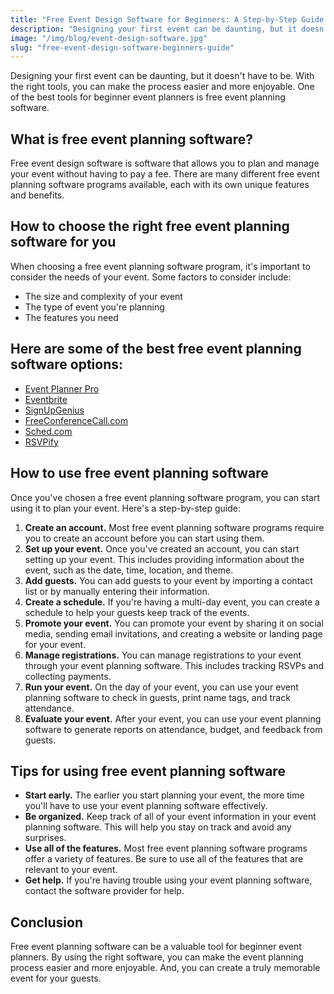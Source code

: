 ```yaml
---
title: "Free Event Design Software for Beginners: A Step-by-Step Guide to Getting Started"
description: "Designing your first event can be daunting, but it doesn't have to be. With the right tools, you can make the process easier and more enjoyable."
image: "/img/blog/event-design-software.jpg"
slug: "free-event-design-software-beginners-guide"
---
```


<p>Designing your first event can be daunting, but it doesn't have to be. With the right tools, you can make the process easier and more enjoyable. One of the best tools for beginner event planners is free event planning software.</p>

<h2>What is free event planning software?</h2>

<p>Free event design software is software that allows you to plan and manage your event without having to pay a fee. There are many different free event planning software programs available, each with its own unique features and benefits.</p>

<h2>How to choose the right free event planning software for you</h2>

<p>When choosing a free event planning software program, it's important to consider the needs of your event. Some factors to consider include:</p>

<ul>
<li>The size and complexity of your event</li>
<li>The type of event you're planning</li>
<li>The features you need</li>
</ul>

<h2>Here are some of the best free event planning software options:</h2>

<ul>
<li><a href="/">Event Planner Pro</a></li>
<li><a href="https://www.eventbrite.com/">Eventbrite</a></li>
<li><a href="https://www.signupgenius.com/">SignUpGenius</a></li>
<li><a href="https://www.freeconferencecall.com/">FreeConferenceCall.com</a></li>
<li><a href="https://www.sched.com/">Sched.com</a></li>
<li><a href="https://www.rsvpify.com/">RSVPify</a></li>
</ul>

<h2>How to use free event planning software</h2>

<p>Once you've chosen a free event planning software program, you can start using it to plan your event. Here's a step-by-step guide:</p>

<ol>
<li><b>Create an account.</b> Most free event planning software programs require you to create an account before you can start using them.</li>
<li><b>Set up your event.</b> Once you've created an account, you can start setting up your event. This includes providing information about the event, such as the date, time, location, and theme.</li>
<li><b>Add guests.</b> You can add guests to your event by importing a contact list or by manually entering their information.</li>
<li><b>Create a schedule.</b> If you're having a multi-day event, you can create a schedule to help your guests keep track of the events.</li>
<li><b>Promote your event.</b> You can promote your event by sharing it on social media, sending email invitations, and creating a website or landing page for your event.</li>
<li><b>Manage registrations.</b> You can manage registrations to your event through your event planning software. This includes tracking RSVPs and collecting payments.</li>
<li><b>Run your event.</b> On the day of your event, you can use your event planning software to check in guests, print name tags, and track attendance.</li>
<li><b>Evaluate your event.</b> After your event, you can use your event planning software to generate reports on attendance, budget, and feedback from guests.</li>
</ol>

<h2>Tips for using free event planning software</h2>

<ul>
<li><b>Start early.</b> The earlier you start planning your event, the more time you'll have to use your event planning software effectively.</li>
<li><b>Be organized.</b> Keep track of all of your event information in your event planning software. This will help you stay on track and avoid any surprises.</li>
<li><b>Use all of the features.</b> Most free event planning software programs offer a variety of features. Be sure to use all of the features that are relevant to your event.</li>
<li><b>Get help.</b> If you're having trouble using your event planning software, contact the software provider for help.</li>
</ul>

<h2>Conclusion</h2>

<p>Free event planning software can be a valuable tool for beginner event planners. By using the right software, you can make the event planning process easier and more enjoyable. And, you can create a truly memorable event for your guests.</p>